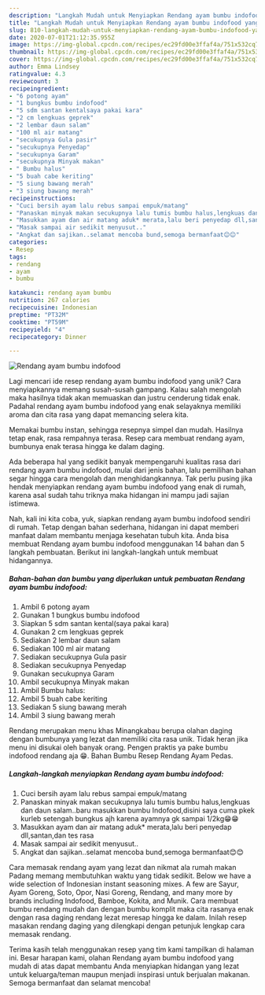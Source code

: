 ```yaml
---
description: "Langkah Mudah untuk Menyiapkan Rendang ayam bumbu indofood yang Lezat"
title: "Langkah Mudah untuk Menyiapkan Rendang ayam bumbu indofood yang Lezat"
slug: 810-langkah-mudah-untuk-menyiapkan-rendang-ayam-bumbu-indofood-yang-lezat
date: 2020-07-01T21:12:35.955Z
image: https://img-global.cpcdn.com/recipes/ec29fd00e3ffaf4a/751x532cq70/rendang-ayam-bumbu-indofood-foto-resep-utama.jpg
thumbnail: https://img-global.cpcdn.com/recipes/ec29fd00e3ffaf4a/751x532cq70/rendang-ayam-bumbu-indofood-foto-resep-utama.jpg
cover: https://img-global.cpcdn.com/recipes/ec29fd00e3ffaf4a/751x532cq70/rendang-ayam-bumbu-indofood-foto-resep-utama.jpg
author: Emma Lindsey
ratingvalue: 4.3
reviewcount: 3
recipeingredient:
- "6 potong ayam"
- "1 bungkus bumbu indofood"
- "5 sdm santan kentalsaya pakai kara"
- "2 cm lengkuas geprek"
- "2 lembar daun salam"
- "100 ml air matang"
- "secukupnya Gula pasir"
- "secukupnya Penyedap"
- "secukupnya Garam"
- "secukupnya Minyak makan"
- " Bumbu halus"
- "5 buah cabe keriting"
- "5 siung bawang merah"
- "3 siung bawang merah"
recipeinstructions:
- "Cuci bersih ayam lalu rebus sampai empuk/matang"
- "Panaskan minyak makan secukupnya lalu tumis bumbu halus,lengkuas dan daun salam..baru masukkan bumbu Indofood,disini saya cuma pkek kurleb setengah bungkus ajh karena ayamnya gk sampai 1/2kg😁😁"
- "Masukkan ayam dan air matang aduk* merata,lalu beri penyedap dll,santan,dan tes rasa"
- "Masak sampai air sedikit menyusut.."
- "Angkat dan sajikan..selamat mencoba bund,semoga bermanfaat😊😊"
categories:
- Resep
tags:
- rendang
- ayam
- bumbu

katakunci: rendang ayam bumbu 
nutrition: 267 calories
recipecuisine: Indonesian
preptime: "PT32M"
cooktime: "PT59M"
recipeyield: "4"
recipecategory: Dinner

---
```



![Rendang ayam bumbu indofood](https://img-global.cpcdn.com/recipes/ec29fd00e3ffaf4a/751x532cq70/rendang-ayam-bumbu-indofood-foto-resep-utama.jpg)

Lagi mencari ide resep rendang ayam bumbu indofood yang unik? Cara menyiapkannya memang susah-susah gampang. Kalau salah mengolah maka hasilnya tidak akan memuaskan dan justru cenderung tidak enak. Padahal rendang ayam bumbu indofood yang enak selayaknya memiliki aroma dan cita rasa yang dapat memancing selera kita.

Memakai bumbu instan, sehingga resepnya simpel dan mudah. Hasilnya tetap enak, rasa rempahnya terasa. Resep cara membuat rendang ayam, bumbunya enak terasa hingga ke dalam daging.

Ada beberapa hal yang sedikit banyak mempengaruhi kualitas rasa dari rendang ayam bumbu indofood, mulai dari jenis bahan, lalu pemilihan bahan segar hingga cara mengolah dan menghidangkannya. Tak perlu pusing jika hendak menyiapkan rendang ayam bumbu indofood yang enak di rumah, karena asal sudah tahu triknya maka hidangan ini mampu jadi sajian istimewa.


Nah, kali ini kita coba, yuk, siapkan rendang ayam bumbu indofood sendiri di rumah. Tetap dengan bahan sederhana, hidangan ini dapat memberi manfaat dalam membantu menjaga kesehatan tubuh kita. Anda bisa membuat Rendang ayam bumbu indofood menggunakan 14 bahan dan 5 langkah pembuatan. Berikut ini langkah-langkah untuk membuat hidangannya.

<!--inarticleads1-->

##### Bahan-bahan dan bumbu yang diperlukan untuk pembuatan Rendang ayam bumbu indofood:

1. Ambil 6 potong ayam
1. Gunakan 1 bungkus bumbu indofood
1. Siapkan 5 sdm santan kental(saya pakai kara)
1. Gunakan 2 cm lengkuas geprek
1. Sediakan 2 lembar daun salam
1. Sediakan 100 ml air matang
1. Sediakan secukupnya Gula pasir
1. Sediakan secukupnya Penyedap
1. Gunakan secukupnya Garam
1. Ambil secukupnya Minyak makan
1. Ambil  Bumbu halus:
1. Ambil 5 buah cabe keriting
1. Sediakan 5 siung bawang merah
1. Ambil 3 siung bawang merah


Rendang merupakan menu khas Minangkabau berupa olahan daging dengan bumbunya yang lezat dan memiliki cita rasa unik. Tidak heran jika menu ini disukai oleh banyak orang. Pengen praktis ya pake bumbu indofood rendang aja 😁. Bahan Bumbu Resep Rendang Ayam Pedas. 

<!--inarticleads2-->

##### Langkah-langkah menyiapkan Rendang ayam bumbu indofood:

1. Cuci bersih ayam lalu rebus sampai empuk/matang
1. Panaskan minyak makan secukupnya lalu tumis bumbu halus,lengkuas dan daun salam..baru masukkan bumbu Indofood,disini saya cuma pkek kurleb setengah bungkus ajh karena ayamnya gk sampai 1/2kg😁😁
1. Masukkan ayam dan air matang aduk* merata,lalu beri penyedap dll,santan,dan tes rasa
1. Masak sampai air sedikit menyusut..
1. Angkat dan sajikan..selamat mencoba bund,semoga bermanfaat😊😊


Cara memasak rendang ayam yang lezat dan nikmat ala rumah makan Padang memang membutuhkan waktu yang tidak sedikit. Below we have a wide selection of Indonesian instant seasoning mixes. A few are Sayur, Ayam Goreng, Soto, Opor, Nasi Goreng, Rendang, and many more by brands including Indofood, Bamboe, Kokita, and Munik. Cara membuat bumbu rendang mudah dan dengan bumbu komplit maka cita rasanya enak dengan rasa daging rendang lezat meresap hingga ke dalam. Inilah resep masakan rendang daging yang dilengkapi dengan petunjuk lengkap cara memasak rendang. 

Terima kasih telah menggunakan resep yang tim kami tampilkan di halaman ini. Besar harapan kami, olahan Rendang ayam bumbu indofood yang mudah di atas dapat membantu Anda menyiapkan hidangan yang lezat untuk keluarga/teman maupun menjadi inspirasi untuk berjualan makanan. Semoga bermanfaat dan selamat mencoba!
